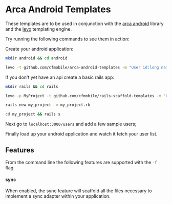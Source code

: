 # Arca Android Templates

These templates are to be used in conjunction with the [arca android](https://github.com/cfmobile/arca-android) library and the [levo](https://github.com/cfmobile/levo) templating engine.

Try running the following commands to see them in action:

Create your android application:

```bash
mkdir android && cd android

levo -t github.com/cfmobile/arca-android-templates -m "User id:long name:string age:int"
```

If you don't yet have an api create a basic rails app:

```bash
mkdir rails && cd rails

levo -p MyProject -t github.com/cfmobile/rails-scaffold-templates -m "User id:long name:string age:int"

rails new my_project -m my_project.rb

cd my_project && rails s
```

Next go to `localhost:3000/users` and add a few sample users;

Finally load up your android application and watch it fetch your user list. 

## Features

From the command line the following features are supported with the `-f` flag.

#### sync

When enabled, the sync feature will scaffold all the files necessary to implement a sync adapter within your application.
